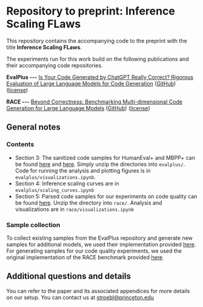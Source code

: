 # Repository to preprint: Inference Scaling FLaws

This repository contains the accompanying code to the preprint with the title **Inference Scaling FLaws**.

The experiments run for this work build on the following publications and their accompanying code repositories.

**EvalPlus ---**
[Is Your Code Generated by ChatGPT Really Correct? Rigorous Evaluation of Large Language Models for Code Generation](https://proceedings.neurips.cc/paper_files/paper/2023/hash/43e9d647ccd3e4b7b5baab53f0368686-Abstract-Conference.html) ([GitHub](https://github.com/evalplus/evalplus)) ([license](https://github.com/evalplus/evalplus/edit/master/LICENSE))

**RACE ---**
[Beyond Correctness: Benchmarking Multi-dimensional Code Generation for Large Language Models](https://arxiv.org/abs/2407.11470) ([GitHub](https://github.com/jszheng21/RACE)) ([license](https://github.com/jszheng21/RACE?tab=Apache-2.0-1-ov-file))

## General notes

### Contents

- Section 3: The sanitized code samples for HumanEval+ and MBPP+ can be found [here](https://www.dropbox.com/scl/fi/je3d9lrmu36g5x3alugsa/humaneval_evalplus.zip?rlkey=del4cd36kfyyseaw7r9zs8gn0&st=6ixn93qb&dl=0) and [here](https://www.dropbox.com/scl/fi/ks8ml79rapst8ebgce6wz/mbpp_evalplus.zip?rlkey=tm1uk56l7onv1wsyb2a9x9ist&st=szk5toba&dl=0). Simply unzip the directories into `evalplus/`.  Code for running the analysis and plotting figures is in `evalplus/visualizations.ipynb`.
- Section 4: Inference scaling curves are in `evalplus/scaling_curves.ipynb`
- Section 5: Parsed code samples for our experiments on code quality can be found [here](https://www.dropbox.com/scl/fi/wwevjlo1u30jxt5bdyra7/humaneval_race.zip?rlkey=4j3hmhwuq87ndfnh4apxeil9n&st=l23miy3q&dl=0). Unzip the directory into `race/`. Analysis and visualizations are in `race/visualizations.ipynb`

### Sample collection

To collect existing samples from the EvalPlus repository and generate new samples for additional models, we used their implementation provided [here](https://github.com/evalplus/evalplus/tree/937c46858cf8e687b31b5a728b7083d6e5a84971). For generating samples for our code quality experiments, we used the original implementation of the RACE benchmark provided [here](https://github.com/jszheng21/RACE/tree/3b8ee591abd5febd8ae8ec17c7b9907949c5e1d5).

## Additional questions and details

You can refer to the paper and its associated appendices for more details on our setup. You can contact us at stroebl@princeton.edu
